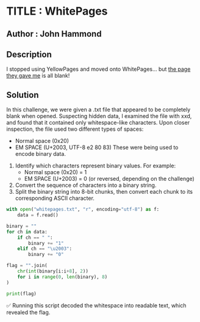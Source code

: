 # TITLE : WhitePages
## Author : John Hammond
## Description
I stopped using YellowPages and moved onto WhitePages... but [the page they gave me](https://jupiter.challenges.picoctf.org/static/74274b96fe966126a1953c80762af80d/whitepages.txt) is all blank!
## Solution
In this challenge, we were given a .txt file that appeared to be completely blank when opened. Suspecting hidden data, I examined the file with xxd, and found that it contained only whitespace-like characters.
Upon closer inspection, the file used two different types of spaces:
- Normal space (0x20)
- EM SPACE (U+2003, UTF-8 e2 80 83)
These were being used to encode binary data.
1. Identify which characters represent binary values. For example:
    - Normal space (0x20) = 1
    - EM SPACE (U+2003) = 0
      (or reversed, depending on the challenge)
2. Convert the sequence of characters into a binary string.
3. Split the binary string into 8-bit chunks, then convert each chunk to its corresponding ASCII character.
```python
with open("whitepages.txt", "r", encoding="utf-8") as f:
    data = f.read()

binary = ""
for ch in data:
    if ch == " ":
        binary += "1"
    elif ch == "\u2003":
        binary += "0"

flag = "".join(
    chr(int(binary[i:i+8], 2))
    for i in range(0, len(binary), 8)
)

print(flag)
```
✅ Running this script decoded the whitespace into readable text, which revealed the flag.
